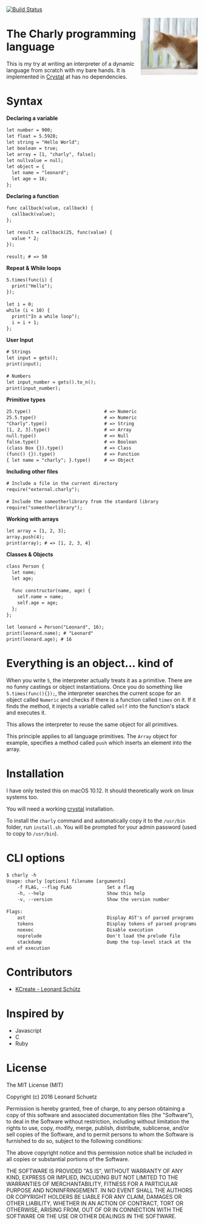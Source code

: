 [![Build Status](https://travis-ci.com/KCreate/charly-lang.svg?token=yitMwy9Lg5peiAqCZjoK&branch=master)](https://travis-ci.com/KCreate/charly-lang)

<img align="right" alt="Charly" width="150" src="docs/images/charly.png" />

# The Charly programming language

This is my try at writing an interpreter of a dynamic language from scratch with my bare hands. It is implemented in [Crystal](https://crystal-lang.org/) at has no dependencies.

# Syntax

__Declaring a variable__
```charly
let number = 900;
let float = 5.5928;
let string = "Hello World";
let boolean = true;
let array = [1, "charly", false];
let nullvalue = null;
let object = {
  let name = "leonard";
  let age = 16;
};
```

__Declaring a function__
```charly
func callback(value, callback) {
  callback(value);
};

let result = callback(25, func(value) {
  value * 2;
});

result; # => 50
```

__Repeat & While loops__
```charly
5.times(func(i) {
  print("Hello");
});

let i = 0;
while (i < 10) {
  print("In a while loop");
  i = i + 1;
};
```

__User Input__
```charly
# Strings
let input = gets();
print(input);

# Numbers
let input_number = gets().to_n();
print(input_number);
```

__Primitive types__
```charly
25.type()                           # => Numeric
25.5.type()                         # => Numeric
"Charly".type()                     # => String
[1, 2, 3].type()                    # => Array
null.type()                         # => Null
false.type()                        # => Boolean
(class Box {}).type()               # => Class
(func() {}).type()                  # => Function
{ let name = "charly"; }.type()     # => Object
```

__Including other files__
```charly
# Include a file in the current directory
require("external.charly");

# Include the someotherlibrary from the standard library
require("someotherlibrary");
```

__Working with arrays__
```charly
let array = [1, 2, 3];
array.push(4);
print(array); # => [1, 2, 3, 4]
```

__Classes & Objects__
```charly
class Person {
  let name;
  let age;

  func constructor(name, age) {
    self.name = name;
    self.age = age;
  };
};

let leonard = Person("Leonard", 16);
print(leonard.name); # "Leonard"
print(leonard.age); # 16
```

# Everything is an object... kind of
When you write `5`, the interpreter actually treats it as a primitive. There are no funny castings or object instantiations. Once you do something like `5.times(func(){});`, the interpreter searches the current scope for an object called `Numeric` and checks if there is a function called `times` on it. If it finds the method, it injects a variable called `self` into the function's stack and executes it.

This allows the interpreter to reuse the same object for all primitives.

This principle applies to all language primitives. The `Array` object for example, specifies a method called `push` which inserts an element into the array.

# Installation
I have only tested this on macOS 10.12.
It should theoretically work on linux systems too.

You will need a working [crystal](http://crystal-lang.org/) installation.

To install the `charly` command and automatically copy it to the `/usr/bin` folder, run `install.sh`.
You will be prompted for your admin password (used to copy to `/usr/bin`).

# CLI options
```
$ charly -h
Usage: charly [options] filename [arguments]
    -f FLAG, --flag FLAG             Set a flag
    -h, --help                       Show this help
    -v, --version                    Show the version number

Flags:
    ast                              Display AST's of parsed programs
    tokens                           Display tokens of parsed programs
    noexec                           Disable execution
    noprelude                        Don't load the prelude file
    stackdump                        Dump the top-level stack at the end of execution
```

# Contributors
- [KCreate - Leonard Schütz](https://github.com/KCreate)

# Inspired by
- Javascript
- C
- Ruby

# License
The MIT License (MIT)

Copyright (c) 2016 Leonard Schuetz

Permission is hereby granted, free of charge, to any person obtaining a copy
of this software and associated documentation files (the "Software"), to deal
in the Software without restriction, including without limitation the rights
to use, copy, modify, merge, publish, distribute, sublicense, and/or sell
copies of the Software, and to permit persons to whom the Software is
furnished to do so, subject to the following conditions:

The above copyright notice and this permission notice shall be included in
all copies or substantial portions of the Software.

THE SOFTWARE IS PROVIDED "AS IS", WITHOUT WARRANTY OF ANY KIND, EXPRESS OR
IMPLIED, INCLUDING BUT NOT LIMITED TO THE WARRANTIES OF MERCHANTABILITY,
FITNESS FOR A PARTICULAR PURPOSE AND NONINFRINGEMENT. IN NO EVENT SHALL THE
AUTHORS OR COPYRIGHT HOLDERS BE LIABLE FOR ANY CLAIM, DAMAGES OR OTHER
LIABILITY, WHETHER IN AN ACTION OF CONTRACT, TORT OR OTHERWISE, ARISING FROM,
OUT OF OR IN CONNECTION WITH THE SOFTWARE OR THE USE OR OTHER DEALINGS IN
THE SOFTWARE.
